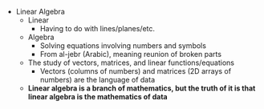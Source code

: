 - Linear Algebra
	- Linear
		- Having to do with lines/planes/etc.
	- Algebra
		- Solving equations involving numbers and symbols
		- From al-jebr (Arabic), meaning reunion of broken parts
	- The study of vectors, matrices, and linear functions/equations
		- Vectors (columns of numbers) and matrices (2D arrays of numbers) are the language of data
	- **Linear algebra is a branch of mathematics, but the truth of it is that linear algebra is the mathematics of data**